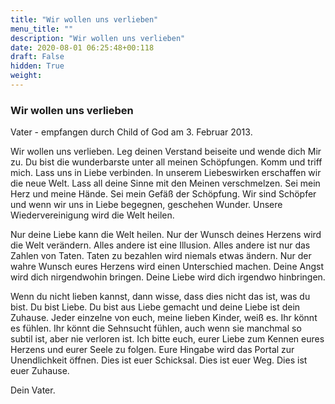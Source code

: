 ```yaml
---
title: "Wir wollen uns verlieben"
menu_title: ""
description: "Wir wollen uns verlieben"
date: 2020-08-01 06:25:48+00:118
draft: False
hidden: True
weight:
---
```

### Wir wollen uns verlieben

Vater - empfangen durch Child of God am 3. Februar 2013.

Wir wollen uns verlieben. Leg deinen Verstand beiseite und wende dich Mir zu. Du bist die wunderbarste unter all meinen Schöpfungen. Komm und triff mich. Lass uns in Liebe verbinden. In unserem Liebeswirken erschaffen wir die neue Welt. Lass all deine Sinne mit den Meinen verschmelzen. Sei mein Herz und meine Hände. Sei mein Gefäß der Schöpfung. Wir sind Schöpfer und wenn wir uns in Liebe begegnen, geschehen Wunder. Unsere Wiedervereinigung wird die Welt heilen.

Nur deine Liebe kann die Welt heilen. Nur der Wunsch deines Herzens wird die Welt verändern. Alles andere ist eine Illusion. Alles andere ist nur das Zahlen von Taten. Taten zu bezahlen wird niemals etwas ändern. Nur der wahre Wunsch eures Herzens wird einen Unterschied machen. Deine Angst wird dich nirgendwohin bringen. Deine Liebe wird dich irgendwo hinbringen.

Wenn du nicht lieben kannst, dann wisse, dass dies nicht das ist, was du bist. Du bist Liebe. Du bist aus Liebe gemacht und deine Liebe ist dein Zuhause. Jeder einzelne von euch, meine lieben Kinder, weiß es. Ihr könnt es fühlen. Ihr könnt die Sehnsucht fühlen, auch wenn sie manchmal so subtil ist, aber nie verloren ist. Ich bitte euch, eurer Liebe zum Kennen eures Herzens und eurer Seele zu folgen. Eure Hingabe wird das Portal zur Unendlichkeit öffnen. Dies ist euer Schicksal. Dies ist euer Weg. Dies ist euer Zuhause.

Dein Vater.
